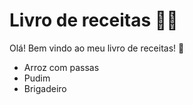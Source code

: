 # Livro de receitas :man_cook:

Olá! Bem vindo ao meu livro de receitas! :wave:

- Arroz com passas
- Pudim
- Brigadeiro
